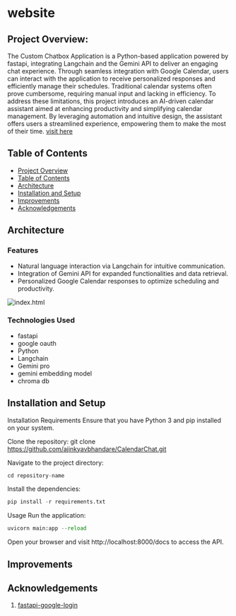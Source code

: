 # website

## Project Overview:<br>

The Custom Chatbox Application is a Python-based application powered by fastapi, integrating Langchain and the Gemini API to deliver an engaging chat experience. Through seamless integration with Google Calendar, users can interact with the application to receive personalized responses and efficiently manage their schedules.
Traditional calendar systems often prove cumbersome, requiring manual input and lacking in efficiency. To address these limitations, this project introduces an AI-driven calendar assistant aimed at enhancing productivity and simplifying calendar management. By leveraging automation and intuitive design, the assistant offers users a streamlined experience, empowering them to make the most of their time. [visit here](https://ajinkyavbhandare.github.io/website/)

## Table of Contents
- [Project Overview](#Project-Overview)
- [Table of Contents](#Table-of-Contents)
- [Architecture](#Architecture)
- [Installation and Setup](#Installation-and-Setup)
- [Improvements](#Improvements)
- [Acknowledgements](#Acknowledgements)

## Architecture
### Features
- Natural language interaction via Langchain for intuitive communication.
- Integration of Gemini API for expanded functionalities and data retrieval.
- Personalized Google Calendar responses to optimize scheduling and productivity.

![index.html](https://github.com/ajinkyavbhandare/FastAPI_Oauth/blob/main/images/demo.jpeg)

### Technologies Used
- fastapi
- google oauth
- Python
- Langchain
- Gemini pro
- gemini embedding model
- chroma db<br>

## Installation and Setup

Installation Requirements
Ensure that you have Python 3 and pip installed on your system.

Clone the repository:
git clone https://github.com/ajinkyavbhandare/CalendarChat.git



Navigate to the project directory:


```python
cd repository-name
```

Install the dependencies:

```python
pip install -r requirements.txt
```

Usage
Run the application:
```python
uvicorn main:app --reload
```

Open your browser and visit http://localhost:8000/docs to access the API.

## Improvements

## Acknowledgements
1. [fastapi-google-login](https://github.com/authlib/demo-oauth-client/tree/master/fastapi-google-login)



